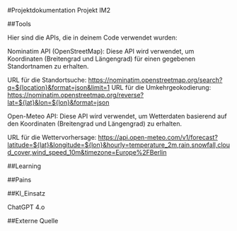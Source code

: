 #Projektdokumentation Projekt IM2

##Tools

Hier sind die APIs, die in deinem Code verwendet wurden:

Nominatim API (OpenStreetMap): Diese API wird verwendet, um Koordinaten (Breitengrad und Längengrad) für einen gegebenen Standortnamen zu erhalten.

URL für die Standortsuche: https://nominatim.openstreetmap.org/search?q=${location}&format=json&limit=1
URL für die Umkehrgeokodierung: https://nominatim.openstreetmap.org/reverse?lat=${lat}&lon=${lon}&format=json

Open-Meteo API: Diese API wird verwendet, um Wetterdaten basierend auf den Koordinaten (Breitengrad und Längengrad) zu erhalten.

URL für die Wettervorhersage: https://api.open-meteo.com/v1/forecast?latitude=${lat}&longitude=${lon}&hourly=temperature_2m,rain,snowfall,cloud_cover,wind_speed_10m&timezone=Europe%2FBerlin


##Learning

##Pains

##KI_Einsatz

ChatGPT 4.o

##Externe Quelle

